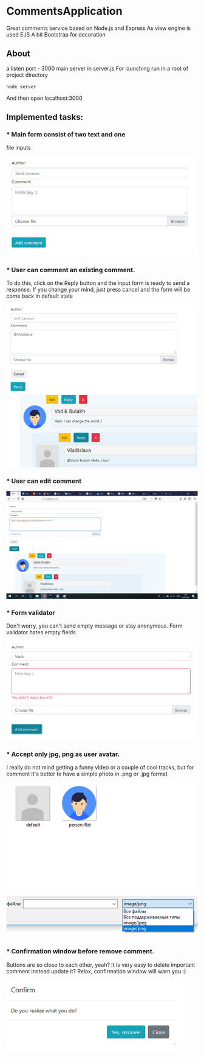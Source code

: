 # CommentsApplication
Great comments service based on Node.js and Express
As view engine is used EJS
A bit Bootstrap for decoration

## About

a listen port - 3000
main server in server.js
For launching run in a root of project directory
```
node server
```
And then open localhost:3000

## Implemented tasks:

 ### * Main form consist of two text and one
file inputs

![alt-текст](https://github.com/kidaww/CommentsApplicationQS/blob/master/readmesrc/1.png "Текст заголовка логотипа 1")

 ### * User can comment an existing comment.
To do this, click on the Reply button and the input form is ready to send a response. If you change your mind, just press cancel and the form will be come back in default state

![alt-текст](https://github.com/kidaww/CommentsApplicationQS/blob/master/readmesrc/w.png "Текст заголовка логотипа 1")

 ### * User can edit comment

![alt-текст](https://github.com/kidaww/CommentsApplicationQS/blob/master/readmesrc/3.png "Текст заголовка логотипа 1")

 ### * Form validator
Don't worry, you can't send empty message or stay anonymous. Form validator hates empty fields.

![alt-текст](https://github.com/kidaww/CommentsApplicationQS/blob/master/readmesrc/4.png "Текст заголовка логотипа 1")

 ### * Accept only jpg, png as user avatar.
I really do not mind getting a funny video or a couple of cool tracks, but for comment it's better to have a simple photo in .png or .jpg format

![alt-текст](https://github.com/kidaww/CommentsApplicationQS/blob/master/readmesrc/5.png "Текст заголовка логотипа 1")

 ### * Confirmation window before remove comment.
Buttons are so close to each other, yeah? It is very easy to delete important comment instead update it? Relax, confirmation window will warn you :)

![alt-текст](https://github.com/kidaww/CommentsApplicationQS/blob/master/readmesrc/6.png "Текст заголовка логотипа 1")
